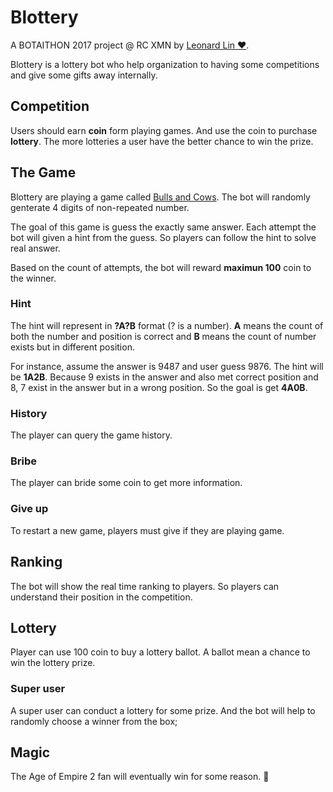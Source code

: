 # Blottery

A BOTAITHON 2017 project @ RC XMN by [Leonard Lin ❤️](mailto:leonard.lin@ringcentral.com).

Blottery is a lottery bot who help organization to having some competitions and give some gifts away internally. 

## Competition

Users should earn **coin** form playing games. And use the coin to purchase **lottery**.  The more lotteries a user have the better chance to win the prize.

## The Game 

Blottery are playing a game called [Bulls and Cows](https://en.wikipedia.org/wiki/Bulls_and_Cows). The bot will randomly genterate 4 digits of non-repeated number. 

The goal of this game is guess the exactly same answer. Each attempt the bot will given a hint from the guess. So players can follow the hint to solve real answer.

Based on the count of attempts, the bot will reward **maximun 100** coin to the winner.

### Hint

The hint will represent in **?A?B** format (? is a number). **A** means the count of both the number and position is correct and **B** means the count of number exists but in different position.

For instance, assume the answer is 9487 and user guess 9876. The hint will be **1A2B**. Because 9 exists in the answer and also met correct position and 8, 7 exist in the answer but in a wrong position. So the goal is get **4A0B**.

### History

The player can query the game history.

### Bribe 

The player can bride some coin to get more information.

### Give up

To restart a new game, players must give if they are playing game.

## Ranking

The bot will show the real time ranking to players. So players can understand their position in the competition.

## Lottery

Player can use 100 coin to buy a lottery ballot. A ballot mean a chance to win the lottery prize.

### Super user

A super user can conduct a lottery for some prize. And the bot will help to randomly choose a winner from the box; 

## Magic

The Age of Empire 2 fan will eventually win for some reason. 🤣
